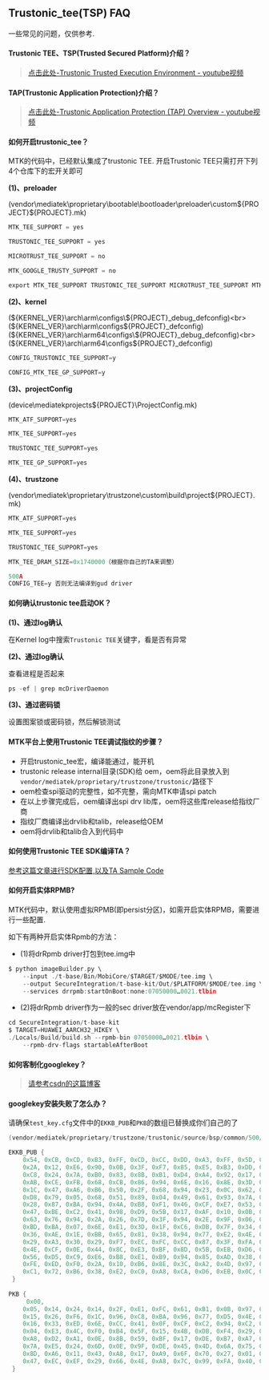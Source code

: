 ## Trustonic_tee(TSP) FAQ

一些常见的问题，仅供参考.


#### Trustonic TEE、TSP(Trusted Secured Platform)介绍？

> [点击此处-Trustonic Trusted Execution Environment - youtube视频](https://www.youtube.com/watch?v=K7M63z0vCm0)

#### TAP(Trustonic Application Protection)介绍？

> [点击此处-Trustonic Application Protection (TAP) Overview - youtube视频](https://www.youtube.com/watch?v=Zh7jpH96wQ8&t=79s)

#### 如何开启trustonic_tee？

MTK的代码中，已经默认集成了trustonic TEE. 开启Trustonic TEE只需打开下列4个仓库下的宏开关即可

**(1)、preloader**

(vendor\mediatek\proprietary\bootable\bootloader\preloader\custom\${PROJECT}\${PROJECT}.mk)

```c
MTK_TEE_SUPPORT = yes

TRUSTONIC_TEE_SUPPORT = yes

MICROTRUST_TEE_SUPPORT = no

MTK_GOOGLE_TRUSTY_SUPPORT = no

export MTK_TEE_SUPPORT TRUSTONIC_TEE_SUPPORT MICROTRUST_TEE_SUPPORT MTK_GOOGLE_TRUSTY_SUPPORT
```

**(2)、kernel**

(${KERNEL_VER}\arch\arm\configs\${PROJECT}_debug_defconfig)<br>
(${KERNEL_VER}\arch\arm\configs\${PROJECT}_defconfig)<br>
(${KERNEL_VER}\arch\arm64\configs\${PROJECT}_debug_defconfig)<br>
(${KERNEL_VER}\arch\arm64\configs\${PROJECT}_defconfig)<br>

```c
CONFIG_TRUSTONIC_TEE_SUPPORT=y

CONFIG_MTK_TEE_GP_SUPPORT=y 
```

**(3)、projectConfig**

(device\mediatekprojects\${PROJECT}\ProjectConfig.mk)

```c
MTK_ATF_SUPPORT=yes

MTK_TEE_SUPPORT=yes

TRUSTONIC_TEE_SUPPORT=yes

MTK_TEE_GP_SUPPORT=yes 
```

**(4)、trustzone**

(vendor\mediatek\proprietary\trustzone\custom\build\project\${PROJECT}.mk)

```c
MTK_ATF_SUPPORT=yes

MTK_TEE_SUPPORT=yes

TRUSTONIC_TEE_SUPPORT=yes

MTK_TEE_DRAM_SIZE=0x1740000（根据你自己的TA来调整）

500A
CONFIG_TEE=y 否则无法编译到gud driver
```

#### 如何确认trustonic tee启动OK？

**(1)、通过log确认**

在Kernel log中搜索`Trustonic TEE`关键字，看是否有异常


**(2)、通过log确认**

查看进程是否起来
```c
ps -ef | grep mcDriverDaemon
```

**(3)、通过密码锁**

设置图案锁或密码锁，然后解锁测试


#### MTK平台上使用Trustonic TEE调试指纹的步骤？

- 开启trustonic_tee宏，编译能通过，能开机<br>
- trustonic release internal目录(SDK)给 oem，oem将此目录放入到`vendor/mediatek/proprietary/trustzone/trustonic/`路径下<br>
- oem检查spi驱动的完整性，如不完整，需向MTK申请spi patch<br>
- 在以上步骤完成后，oem编译出spi drv lib库，oem将这些库release给指纹厂商<br>
- 指纹厂商编译出drvlib和talib，release给OEM<br>
- oem将drvlib和talib合入到代码中<br>

#### 如何使用Trustonic TEE SDK编译TA？

[参考这篇文章进行SDK配置,以及TA Sample Code](https://gitee.com/baron_zz/test_ca_ta)

#### 如何开启实体RPMB?

MTK代码中，默认使用虚拟RPMB(即persist分区)，如需开启实体RPMB，需要进行一些配置.

如下有两种开启实体Rpmb的方法：<br>

- (1)将drRpmb driver打包到tee.img中
```c
$ python imageBuilder.py \
	--input ./t-base/Bin/MobiCore/$TARGET/$MODE/tee.img \
	--output SecureIntegration/t-base-kit/Out/$PLATFORM/$MODE/tee.img \
	--services drrpmb:startOnBoot:none:07050000…0021.tlbin
```

- (2)将drRpmb driver作为一般的sec driver放在vendor/app/mcRegister下
```c
cd SecureIntegration/t-base-kit
$ TARGET=HUAWEI_AARCH32_HIKEY \
./Locals/Build/build.sh --rpmb-bin 07050000…0021.tlbin \
	--rpmb-drv-flags startableAfterBoot
```


#### 如何客制化googlekey？

> [请参考csdn的这篇博客](https://blog.csdn.net/weixin_42135087/article/details/106761192)

#### googlekey安装失败了怎么办？

请确保`test_key.cfg`文件中的`EKKB_PUB`和`PKB`的数组已替换成你们自己的了
```c
(vendor/mediatek/proprietary/trustzone/trustonic/source/bsp/common/500/t-sdk/TlSdk/Out/Bin/KeyReplace/test_key.cfg)

EKKB_PUB {
    0x54, 0xCB, 0xCD, 0xB3, 0xFF, 0xCD, 0xCC, 0xDD, 0xA3, 0xFF, 0x5D, 0x30, 0x95, 0x03, 0x2D, 0x2A,
	0x2A, 0x12, 0xE6, 0x90, 0x0B, 0x3F, 0xF7, 0x85, 0xE5, 0xB3, 0xDD, 0x8E, 0x4B, 0x27, 0x9D, 0x58,
	0xC8, 0x24, 0x7A, 0xB0, 0x83, 0x8B, 0xB1, 0xD4, 0xA4, 0x92, 0x17, 0x0E, 0xF2, 0xCF, 0x19, 0x9A,
	0xAB, 0xCE, 0xFB, 0x68, 0xCB, 0x86, 0x94, 0x6E, 0x16, 0x8E, 0x3D, 0xCC, 0xF8, 0x0C, 0xA6, 0x30,
	0x1C, 0x47, 0xA6, 0xB6, 0x50, 0x2F, 0x68, 0x94, 0x23, 0x0C, 0x62, 0xAF, 0xE1, 0x44, 0xA4, 0x27,
	0xD8, 0x79, 0x05, 0x68, 0x51, 0x89, 0x04, 0x49, 0x61, 0x93, 0x7A, 0xEF, 0xB5, 0xB9, 0x17, 0x72,
	0x28, 0x87, 0xBA, 0x94, 0x4A, 0xB8, 0xF1, 0x46, 0xCF, 0xE7, 0x53, 0x0A, 0x02, 0x5A, 0xEE, 0x59,
	0x47, 0xBE, 0xC2, 0x41, 0x98, 0xD9, 0x5B, 0x17, 0xAF, 0x10, 0x0B, 0xE0, 0x92, 0xBA, 0x65, 0x30,
 	0x63, 0x76, 0x94, 0x2A, 0x26, 0x7D, 0x3F, 0x94, 0x2E, 0x9F, 0x06, 0xB8, 0xD3, 0xB0, 0x76, 0xE9,
 	0xBD, 0xBA, 0x07, 0x6E, 0xE1, 0x3D, 0x1F, 0xC6, 0xDB, 0x7F, 0x34, 0xC1, 0xB4, 0xED, 0x8B, 0x00,
 	0x36, 0xAE, 0x1E, 0xBB, 0x65, 0x81, 0x38, 0x94, 0x77, 0xE2, 0x4E, 0x5C, 0xC1, 0x9F, 0x93, 0x2D,
 	0x29, 0xA3, 0x30, 0x29, 0xF7, 0xEC, 0xFC, 0xCC, 0x87, 0x3F, 0xFA, 0x09, 0xAD, 0x1E, 0xE5, 0xAF,
 	0x4E, 0xCF, 0x0E, 0x44, 0x8C, 0xE3, 0xBF, 0x8D, 0x5B, 0xEB, 0xD6, 0xA0, 0xEA, 0xC6, 0xBF, 0xB1,
 	0x56, 0xD5, 0xC9, 0xE6, 0xB8, 0xE1, 0xB9, 0x94, 0x85, 0xAD, 0x38, 0x38, 0xDD, 0xE2, 0x57, 0xCC,
 	0xFE, 0xED, 0xF0, 0x2A, 0x10, 0xB6, 0x8E, 0x3C, 0xA2, 0x4D, 0x97, 0x60, 0x3E, 0xEC, 0x92, 0xE2,
 	0xC1, 0x72, 0xB6, 0x38, 0xE2, 0xC0, 0xA8, 0xCA, 0xD6, 0xEB, 0x0C, 0x35, 0xE9, 0x3E, 0x8D, 0x91
 }
 
PKB {
     0x00,
 	0x05, 0x14, 0x24, 0x14, 0x2F, 0xE1, 0xFC, 0x61, 0xB1, 0x0B, 0x97, 0xAF, 0x5C, 0x66, 0xB0, 0xF6,
 	0x15, 0x26, 0xF6, 0x1C, 0x96, 0xC8, 0xBA, 0x96, 0x77, 0xD5, 0x4E, 0xFB, 0xA4, 0x91, 0xFD, 0xFB,
 	0x16, 0x33, 0xED, 0x6E, 0xCC, 0x41, 0x0F, 0xCF, 0xC2, 0x94, 0xC2, 0x64, 0x1C, 0xFA, 0x12, 0x66,
 	0x04, 0xE3, 0x4C, 0xF0, 0xB4, 0x5F, 0x15, 0x4B, 0xDB, 0xF4, 0x29, 0x1F, 0x98, 0xD3, 0xF5, 0x4E,
 	0xA8, 0xD2, 0xA1, 0x0E, 0x8B, 0x59, 0xBF, 0x17, 0xDE, 0xB7, 0xA7, 0x50, 0x02, 0x2F, 0x14, 0x9C,
 	0x7A, 0xE5, 0x24, 0x6D, 0x0E, 0x9F, 0xDE, 0x45, 0x4D, 0x6A, 0x75, 0x06, 0xB3, 0xDA, 0x88, 0x86,
 	0x8D, 0xA6, 0x11, 0x43, 0xA8, 0x17, 0xA9, 0x6F, 0x70, 0x27, 0x01, 0xDA, 0xFA, 0xAF, 0xF6, 0xA8,
 	0x47, 0xEC, 0xEF, 0x29, 0x66, 0x4E, 0xA8, 0x7C, 0x99, 0xFA, 0x40, 0xB8, 0xD4, 0x8A, 0x2C, 0xB1
 }

```




